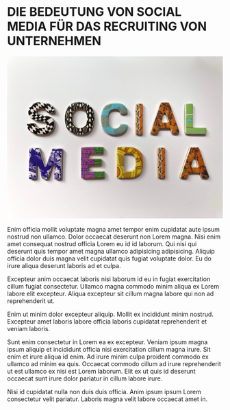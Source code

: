 # DIE BEDEUTUNG VON SOCIAL MEDIA FÜR DAS RECRUITING VON UNTERNEHMEN

![socialmedia](01.jpg)


Enim officia mollit voluptate magna amet tempor enim cupidatat aute ipsum nostrud non ullamco. Dolor occaecat deserunt non Lorem magna. Nisi enim amet consequat nostrud officia Lorem eu id id laborum. Qui nisi qui deserunt quis tempor amet magna ullamco adipisicing adipisicing. Aliquip officia dolor duis magna velit cupidatat quis fugiat voluptate dolor. Eu do irure aliqua deserunt laboris ad et culpa.

Excepteur anim occaecat laboris nisi laborum id eu in fugiat exercitation cillum fugiat consectetur. Ullamco magna commodo minim aliqua ex Lorem labore elit excepteur. Aliqua excepteur sit cillum magna labore qui non ad reprehenderit ut.

Enim ut minim dolor excepteur aliquip. Mollit ex incididunt minim nostrud. Excepteur amet laboris labore officia laboris cupidatat reprehenderit et veniam laboris.

Sunt enim consectetur in Lorem ea ex excepteur. Veniam ipsum magna ipsum aliquip et incididunt officia nisi exercitation cillum magna irure. Sit enim et irure aliqua id enim. Ad irure minim culpa proident commodo ex ullamco ad minim ea quis. Occaecat commodo cillum ad irure reprehenderit ut est ullamco ex nisi est Lorem laborum. Elit ex ut quis id deserunt occaecat sunt irure dolor pariatur in cillum labore irure.

Nisi id cupidatat nulla non duis duis officia. Anim ipsum ipsum Lorem consectetur velit pariatur. Laboris magna velit labore occaecat amet in.